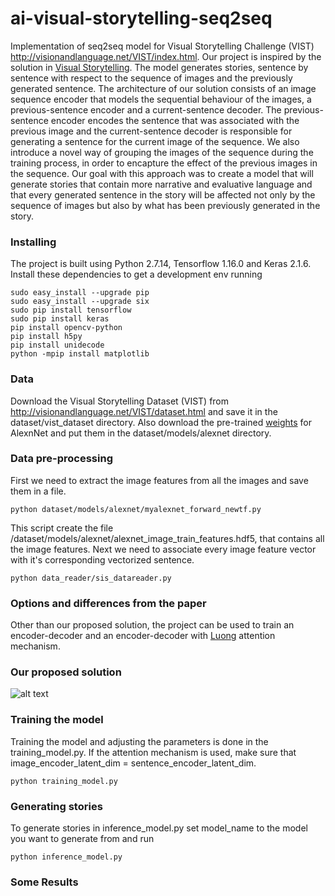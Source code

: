 # ai-visual-storytelling-seq2seq
Implementation of seq2seq model for Visual Storytelling Challenge (VIST) http://visionandlanguage.net/VIST/index.html.
Our project is inspired by the solution in [Visual Storytelling](https://arxiv.org/pdf/1604.03968.pdf).
The model generates stories, sentence by sentence with respect to the sequence of images and the previously generated sentence. The architecture of our solution consists of an image sequence encoder that models the sequential behaviour of the images, a previous-sentence encoder and a current-sentence decoder. The previous-sentence encoder encodes the sentence that was associated with the previous image and the current-sentence decoder is responsible for generating a sentence for the current image of the sequence. We also introduce a novel way of grouping the images of the sequence during the training process, in order to encapture the effect of the previous images in the sequence. Our goal with this approach was to create a model that will generate stories that contain more narrative and evaluative language and that every generated sentence in the story will be affected not only by the sequence of images but also by what has been previously generated in the story. 

### Installing
The project is built using Python 2.7.14, Tensorflow 1.16.0 and Keras 2.1.6. Install these dependencies to get a development env running
```
sudo easy_install --upgrade pip
sudo easy_install --upgrade six
sudo pip install tensorflow
sudo pip install keras
pip install opencv-python
pip install h5py
pip install unidecode
python -mpip install matplotlib
```
### Data
Download the Visual Storytelling Dataset (VIST) from http://visionandlanguage.net/VIST/dataset.html and save it in the dataset/vist_dataset directory. Also download the pre-trained [weights](https://www.cs.toronto.edu/~guerzhoy/tf_alexnet/bvlc_alexnet.npy) for AlexnNet and put them in the dataset/models/alexnet directory. 

### Data pre-processing
First we need to extract the image features from all the images and save them in a file. 
```
python dataset/models/alexnet/myalexnet_forward_newtf.py
```
This script create the file /dataset/models/alexnet/alexnet_image_train_features.hdf5, that contains all the image features.
Next we need to associate every image feature vector with it's corresponding vectorized sentence.
```
python data_reader/sis_datareader.py
```
### Options and differences from the paper
Other than our proposed solution, the project can be used to train an encoder-decoder and an encoder-decoder with [Luong](https://arxiv.org/pdf/1508.04025.pdf) attention mechanism.

### Our proposed solution
![alt text](https://github.com/Pendulibrium/ai-visual-storytelling-seq2seq/blob/master/training_arhitecture_horizontal_1.jpg)
### Training the model
Training the model and adjusting the parameters is done in the training_model.py. If the attention mechanism is used, make sure that image_encoder_latent_dim = sentence_encoder_latent_dim.
```
python training_model.py
```

### Generating stories
To generate stories in inference_model.py set model_name to the model you want to generate from and run
```
python inference_model.py
```
### Some Results
